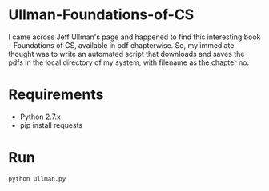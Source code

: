 # Ullman-Foundations-of-CS

I came across Jeff Ullman's page and happened to find this interesting book - Foundations of CS, available in pdf chapterwise.
So, my immediate thought was to write an automated script that downloads and saves the pdfs in the local directory of my system, with filename as the chapter no.

# Requirements

* Python 2.7.x
* pip install requests

# Run

```
python ullman.py
```
